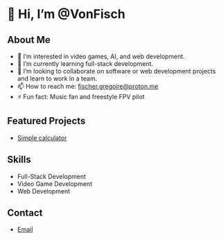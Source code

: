 # 👋 Hi, I’m @VonFisch

## About Me
- 👀 I’m interested in video games, AI, and web development.
- 🌱 I’m currently learning full-stack development.
- 💞️ I’m looking to collaborate on software or web development projects and learn to work in a team.
- 📫 How to reach me: [fischer.gregoire@proton.me](fischer.gregoire@proton.me)
- ⚡ Fun fact: Music fan and freestyle FPV pilot

## Featured Projects
- [Simple calculator](https://github.com/VonFisch/SimpleCalc)

## Skills
- Full-Stack Development
- Video Game Development
- Web Development

## Contact
- [Email](mailto:fischer.gregoire@proton.me)

